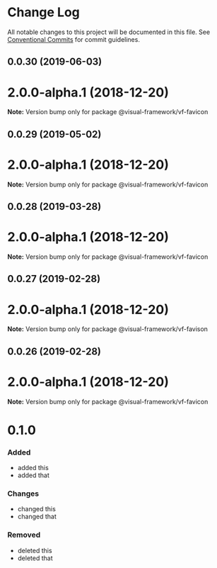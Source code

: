 # Change Log

All notable changes to this project will be documented in this file.
See [Conventional Commits](https://conventionalcommits.org) for commit guidelines.

## 0.0.30 (2019-06-03)



# 2.0.0-alpha.1 (2018-12-20)

**Note:** Version bump only for package @visual-framework/vf-favicon





## 0.0.29 (2019-05-02)



# 2.0.0-alpha.1 (2018-12-20)

**Note:** Version bump only for package @visual-framework/vf-favicon





## 0.0.28 (2019-03-28)



# 2.0.0-alpha.1 (2018-12-20)

**Note:** Version bump only for package @visual-framework/vf-favicon





## 0.0.27 (2019-02-28)



# 2.0.0-alpha.1 (2018-12-20)

**Note:** Version bump only for package @visual-framework/vf-favison





## 0.0.26 (2019-02-28)



# 2.0.0-alpha.1 (2018-12-20)

**Note:** Version bump only for package @visual-framework/vf-favicon





# 0.1.0

### Added
- added this
- added that

### Changes

- changed this
- changed that

### Removed

- deleted this
- deleted that
